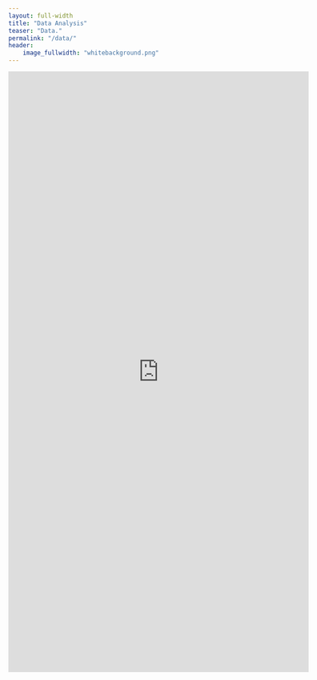 ```yaml
---
layout: full-width
title: "Data Analysis"
teaser: "Data."
permalink: "/data/"
header:
    image_fullwidth: "whitebackground.png"
---
```


<iframe src="https://unscheinbar.shinyapps.io/RCCPII-M/" style="border: black; width: 600px; height: 1200px"></iframe>
